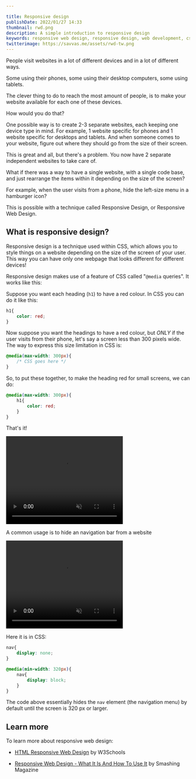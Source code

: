 ```yaml
---

title: Responsive design
publishDate: 2022/01/27 14:33
thumbnail: rwd.png
description: A simple introduction to responsive design
keywords: responsive web design, responsive design, web development, css, media queries
twitterimage: https://savvas.me/assets/rwd-tw.png
---
```


People visit websites in a lot of different devices and in a lot of different ways.

Some using their phones, some using their desktop computers, some using tablets.

The clever thing to do to reach the most amount of people, is to make your website available for each one of these devices.

How would you do that?

One possible way is to create 2-3 separate websites, each keeping one device type in mind. For example, 1 website specific for phones and 1 website specific for desktops and tablets. And when someone comes to your website, figure out where they should go from the size of their screen.

This is great and all, but there's a problem. You now have 2 separate independent websites to take care of. 

What if there was a way to have a single website, with a single code base, and just rearrange the items within it depending on the size of the screen?

For example, when the user visits from a phone, hide the left-size menu in a hamburger icon?

This is possible with a technique called Responsive Design, or Responsive Web Design.

## What is responsive design?

Responsive design is a technique used within CSS, which allows you to style things on a website depending on the size of the screen of your user. This way you can have only one webpage that looks different for different devices!

Responsive design makes use of a feature of CSS called "`@media` queries". It works like this:

Suppose you want each heading (`h1`) to have a red colour. In CSS you can do it like this:

```css
h1{
    color: red;
}
```

Now suppose you want the headings to have a red colour, but *ONLY* if the user visits from their phone, let's say a screen less than 300 pixels wide. The way to express this size limitation in CSS is:

```css
@media(max-width: 300px){
    /* CSS goes here */
}
```

So, to put these together, to make the heading red for small screens, we can do:

```css
@media(max-width: 300px){
    h1{
        color: red;
    }
}
```

That's it! 

<video width="320" height="240" src="/assets/responsive.mov" autoplay muted loop>
</video>

A common usage is to hide an navigation bar from a website

<video width="320" height="240" src="/assets/responsive-menu.mov" autoplay muted loop>
</video>

Here it is in CSS:

```css
nav{
    display: none;
}

@media(min-width: 320px){
    nav{
        display: block;
    }
}
```

The code above essentially hides the `nav` element (the navigation menu) by default until the screen is 320 px or larger.

## Learn more

To learn more about responsive web design:

* [HTML Responsive Web Design](https://www.w3schools.com/html/html_responsive.asp) by W3Schools

* [Responsive Web Design - What It Is And How To Use It](https://www.smashingmagazine.com/2011/01/guidelines-for-responsive-web-design/) by Smashing Magazine